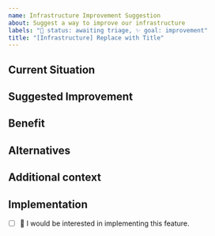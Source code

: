 ```yaml
---
name: Infrastructure Improvement Suggestion
about: Suggest a way to improve our infrastructure
labels: "🚦 status: awaiting triage, ✨ goal: improvement"
title: "[Infrastructure] Replace with Title"
---
```


## Current Situation
<!-- Describe the part of the infrastructure you think should improve -->

## Suggested Improvement
<!-- Describe what you want to happen -->

## Benefit
<!-- Fully describe the benefit of the change (E.g., improve speed, robustness, etc.) -->

## Alternatives
<!-- Describe any alternative solutions you have considered -->

## Additional context
<!-- Add any other context about the feature request. -->

## Implementation
<!-- Replace the [ ] with [x] to check the box. -->
- [ ] 🙋 I would be interested in implementing this feature.
